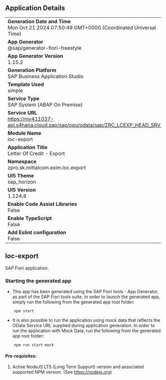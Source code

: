 ## Application Details
|               |
| ------------- |
|**Generation Date and Time**<br>Mon Oct 21 2024 07:50:49 GMT+0000 (Coordinated Universal Time)|
|**App Generator**<br>@sap/generator-fiori-freestyle|
|**App Generator Version**<br>1.15.2|
|**Generation Platform**<br>SAP Business Application Studio|
|**Template Used**<br>simple|
|**Service Type**<br>SAP System (ABAP On Premise)|
|**Service URL**<br>https://my411037-api.s4hana.cloud.sap/sap/opu/odata/sap/ZRC_LCEXP_HEAD_SRV_B|
|**Module Name**<br>loc-export|
|**Application Title**<br>Letter Of Credit - Export|
|**Namespace**<br>zpro.sk.mittalcoin.exim.loc.export|
|**UI5 Theme**<br>sap_horizon|
|**UI5 Version**<br>1.124.8|
|**Enable Code Assist Libraries**<br>False|
|**Enable TypeScript**<br>False|
|**Add Eslint configuration**<br>False|

## loc-export

SAP Fiori application.

### Starting the generated app

-   This app has been generated using the SAP Fiori tools - App Generator, as part of the SAP Fiori tools suite.  In order to launch the generated app, simply run the following from the generated app root folder:

```
    npm start
```

- It is also possible to run the application using mock data that reflects the OData Service URL supplied during application generation.  In order to run the application with Mock Data, run the following from the generated app root folder:

```
    npm run start-mock
```

#### Pre-requisites:

1. Active NodeJS LTS (Long Term Support) version and associated supported NPM version.  (See https://nodejs.org)


